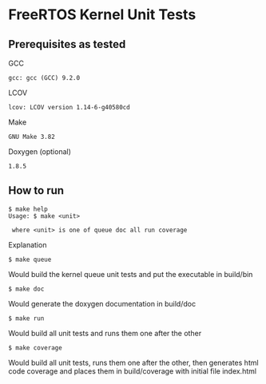 # FreeRTOS Kernel Unit Tests

## Prerequisites as tested
GCC
```
gcc: gcc (GCC) 9.2.0
```
LCOV
```
lcov: LCOV version 1.14-6-g40580cd
```
Make
```
GNU Make 3.82
```
Doxygen (optional)
```
1.8.5
```
## How to run
```
$ make help
Usage: $ make <unit>

 where <unit> is one of queue doc all run coverage
```
Explanation
```
$ make queue
```
Would build the kernel queue unit tests and put the executable in build/bin

```
$ make doc
```
Would generate the doxygen documentation in build/doc

```
$ make run
```
Would build all unit tests and runs them one after the other

```
$ make coverage
```
Would build all unit tests, runs them one after the other, then generates html code
coverage and places them in build/coverage with initial file index.html

